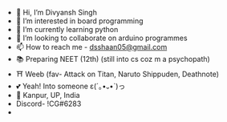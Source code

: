 - 👋 Hi, I’m Divyansh Singh
- 👀 I’m interested in board programming
- 🌱 I’m currently learning python
- 💞️ I’m looking to collaborate on arduino programmes
- 📫 How to reach me - dsshaan05@gmail.com
- 📚 Preparing NEET (12th) (still into cs coz m a psychopath)
- ⛩️ Weeb (fav- Attack on Titan, Naruto Shippuden, Deathnote)
- 💕 Yeah! Into someone ε(´｡•᎑•`)っ 
- 📍 Kanpur, UP, India
- Discord- !CG#6283
- 

<!---
divyansh-singh-77/divyansh-singh-77 is a ✨ special ✨ repository because its `README.md` (this file) appears on your GitHub profile.
You can click the Preview link to take a look at your changes.
--->
